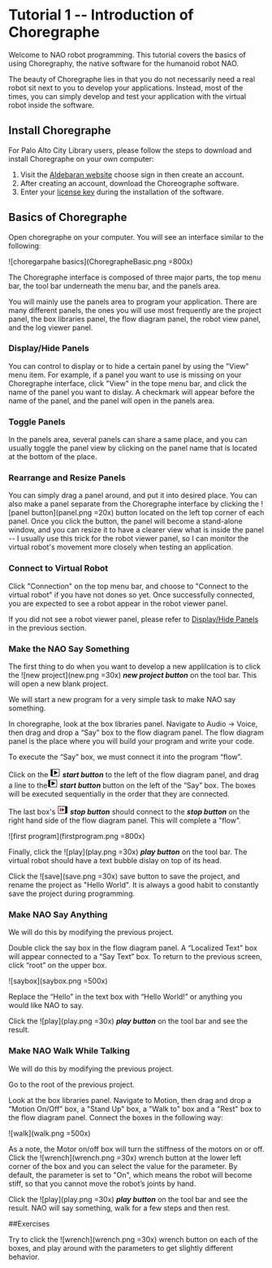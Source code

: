 # Tutorial 1 -- Introduction of Choregraphe

Welcome to NAO robot programming. This tutorial covers the basics of using Choregraphy, the native software for the humanoid robot NAO.

The beauty of Choregraphe lies in that you do not necessarily need a real robot sit next to you to develop your applications. Instead, most of the times, you can simply develop and test your application with the virtual robot inside the software.

## Install Choregraphe

For Palo Alto City Library users, please follow the steps to download and install Choregraphe on your own computer:

1. Visit the [Aldebaran website](https://aldebaran.com/en) choose sign in then create an account.
2. After creating an account, download the Choreographe software.
3. Enter your [license key](http://www.cityofpaloalto.org/gov/depts/lib/nao_registration_form.asp) during the installation of the software.

## Basics of Choregraphe

Open choregraphe on your computer. You will see an interface similar to the following:

![choregarpahe basics](ChoregrapheBasic.png =800x)

The Choregraphe interface is composed of three major parts, the top menu bar, the tool bar underneath the menu bar, and the panels area. 

You will mainly use the panels area to program your application. There are many different panels, the ones you will use most frequently are the project panel, the box libraries panel, the flow diagram panel, the robot view panel, and the log viewer panel.

### <a id="displayPanel"></a>Display/Hide Panels

You can control to display or to hide a certain panel by using the "View" menu item. For example, if a panel you want to use is missing on your Choregraphe interface, click "View" in the tope menu bar, and click the name of the panel you want to dislay. A checkmark will appear before the name of the panel, and the panel will open in the panels area.

### Toggle Panels

In the panels area, several panels can share a same place, and you can usually toggle the panel view by clicking on the panel name that is located at the bottom of the place. 

### Rearrange and Resize Panels

You can simply drag a panel around, and put it into desired place. You can also make a panel separate from the Choregraphe interface by clicking the ![panel button](panel.png =20x) button located on the left top corner of each panel. Once you click the button, the panel will become a stand-alone window, and you can resize it to have a clearer view what is inside the panel -- I usually use this trick for the robot viewer panel, so I can monitor the virtual robot's movement more closely when testing an application.

### Connect to Virtual Robot

Click "Connection" on the top menu bar, and choose to "Connect to the virtual robot" if you have not dones so yet. Once successfully connected, you are expected to see a robot appear in the robot viewer panel. 

If you did not see a robot viewer panel, please refer to [Display/Hide Panels](#displayPanel) in the previous section.

### Make the NAO Say Something

The first thing to do when you want to develop a new applilcation is to click the ![new project](new.png =30x) ***new project button*** on the tool bar. This will open a new blank project. 

We will start a new program for a very simple task to make NAO say something. 

In choregraphe, look at the box libraries panel. Navigate to Audio -> Voice, then drag and drop a “Say” box to the flow diagram panel. The flow diagram panel is the place where you will build your program and write your code.

To execute the “Say” box, we must connect it into the program “flow”. 

Click on the ![onstart](chore_input_onstart_outside.png) ***start button*** to the left of the flow diagram panel, and drag a line to the![onstart](chore_input_onstart_outside.png) ***start button*** button on the left of the “Say” box. The boxes will be executed sequentially in the order that they are connected. 

The last box's ![onstop](chore_output_onstopped_outside.png)  ***stop button*** should connect to the ***stop button*** on the right hand side of the flow diagram panel. This will complete a "flow".

![first program](firstprogram.png =800x)

Finally, click the ![play](play.png =30x) ***play button*** on the tool bar. The virtual robot should have a text bubble dislay on top of its head.

Click the ![save](save.png =30x) save button to save the project, and rename the project as "Hello World". It is always a good habit to constantly save the project during programming.

### Make NAO Say Anything

We will do this by modifying the previous project.

Double click the say box in the flow diagram panel. A “Localized Text" box will appear connected to a “Say Text” box. To return to the previous screen, click “root” on the upper box.

![saybox](saybox.png =500x)

Replace the “Hello” in the text box with “Hello World!” or anything you would like NAO to say.

Click the ![play](play.png =30x) ***play button*** on the tool bar and see the result.

### Make NAO Walk While Talking

We will do this by modifying the previous project.

Go to the root of the previous project. 

Look at the box libraries panel. Navigate to Motion, then drag and drop a “Motion On/Off” box, a "Stand Up" box, a "Walk to" box and a "Rest" box to the flow diagram panel. Connect the boxes in the following way:

![walk](walk.png =500x)

As a note, the Motor on/off box will turn the stiffness of the motors on or off. Click the ![wrench](wrench.png =30x) wrench button at the lower left corner of the box and you can select the value for the parameter. By default, the parameter is set to "On", which means the robot will become stiff, so that you cannot move the robot’s joints by hand.

Click the ![play](play.png =30x) ***play button*** on the tool bar and see the result. NAO will say something, walk for a few steps and then rest.

##Exercises

Try to click the ![wrench](wrench.png =30x) wrench button on each of the boxes, and play around with the parameters to get slightly different behavior.

